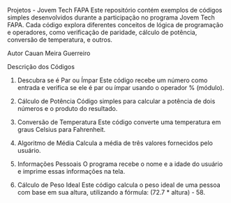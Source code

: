 Projetos - Jovem Tech FAPA
Este repositório contém exemplos de códigos simples desenvolvidos durante a participação no programa Jovem Tech FAPA. Cada código explora diferentes conceitos de lógica de programação e operadores, como verificação de paridade, cálculo de potência, conversão de temperatura, e outros.

Autor
Cauan Meira Guerreiro

Descrição dos Códigos
1. Descubra se é Par ou Ímpar
Este código recebe um número como entrada e verifica se ele é par ou ímpar usando o operador % (módulo).

2. Cálculo de Potência
Código simples para calcular a potência de dois números e o produto do resultado.

3. Conversão de Temperatura
Este código converte uma temperatura em graus Celsius para Fahrenheit.

4. Algoritmo de Média
Calcula a média de três valores fornecidos pelo usuário.

5. Informações Pessoais
O programa recebe o nome e a idade do usuário e imprime essas informações na tela.

6. Cálculo de Peso Ideal
Este código calcula o peso ideal de uma pessoa com base em sua altura, utilizando a fórmula: (72.7 * altura) - 58.


